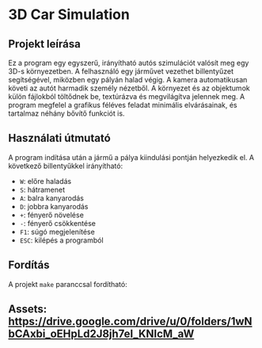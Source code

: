 # 3D Car Simulation

## Projekt leírása

Ez a program egy egyszerű, irányítható autós szimulációt valósít meg egy 3D-s környezetben. A felhasználó egy járművet vezethet billentyűzet segítségével, miközben egy pályán halad végig. A kamera automatikusan követi az autót harmadik személy nézetből. A környezet és az objektumok külön fájlokból töltődnek be, textúrázva és megvilágítva jelennek meg. A program megfelel a grafikus féléves feladat minimális elvárásainak, és tartalmaz néhány bővítő funkciót is.

## Használati útmutató

A program indítása után a jármű a pálya kiindulási pontján helyezkedik el. A következő billentyűkkel irányítható:

- `W`: előre haladás
- `S`: hátramenet
- `A`: balra kanyarodás
- `D`: jobbra kanyarodás
- `+`: fényerő növelése
- `-`: fényerő csökkentése
- `F1`: súgó megjelenítése
- `ESC`: kilépés a programból

## Fordítás

A projekt `make` paranccsal fordítható:


## Assets: https://drive.google.com/drive/u/0/folders/1wNbCAxbi_oEHpLd2J8jh7eI_KNIcM_aW
